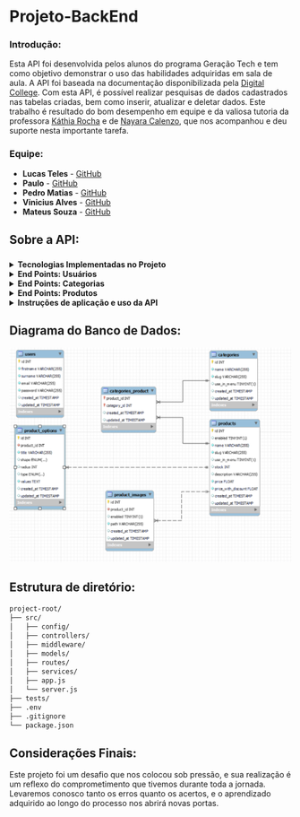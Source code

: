 # Projeto-BackEnd

### Introdução:
Esta API foi desenvolvida pelos alunos do programa Geração Tech e tem como objetivo demonstrar o uso das habilidades adquiridas em sala de aula. A API foi baseada na documentação disponibilizada pela [Digital College](https://github.com/digitalcollegebr). Com esta API, é possível realizar pesquisas de dados cadastrados nas tabelas criadas, bem como inserir, atualizar e deletar dados. Este trabalho é resultado do bom desempenho em equipe e da valiosa tutoria da professora [Káthia Rocha](https://github.com/techcomkathia) e de [Nayara Calenzo](#), que nos acompanhou e deu suporte nesta importante tarefa.



### Equipe:

- **Lucas Teles** - [GitHub](https://github.com/magicianLucas)
- **Paulo** - [GitHub](https://github.com/paulomtx)
- **Pedro Matias** - [GitHub](https://github.com/PedroMatias1998)
- **Vinicius Alves** - [GitHub](https://github.com/Vicore123)
- **Mateus Souza** - [GitHub](https://github.com/MattSouza14)


## Sobre a API:

###
<details>
 <summary><strong>Tecnologias Implementadas no Projeto</strong></summary><br>

- *Node.js* - possibilita a execução JS em um servidor
- *Express.js* - Framework para criar rotas de API.
- *Dotenv* - Biblioteca para gerenciar variáveis de ambiente.
- *Nodemon* - Reinicia o servidor a cada alteração.
- *MySql* - Para a criação de tabelas, diagramas, inserts e consultas.
- *Railway* - Gerenciamento do banco de dados na nuvem.
- *MySQL12* - Driver MySQL necessário para Sequelize.
- *Sequelize* - ORM para manipular dados sql em JS
- *JWT* - Biblioteca para gerenciar tokens JWT.
- *JEST* - Framework de testes para JavaScript.
- *--save-dev* - Adiciona nodemon e jest

</details>

<details>
 <summary><strong>End Points: Usuários</strong></summary><br>

```
método: GET  
descrição: Retorna a estrutura de armazenamento que usa hashing para proteger informações, como senhas.
  
endpoint: http://localhost:8080/v1/users  

============================================================================================================================

método: GET  
descrição: Retorna o usuário pelo ID. Se o usuário for encontrado, o status da resposta é 200 com os dados do usuário.
 Se o usuário não for encontrado, o status da resposta é 404 com uma mensagem de erro.
 
endpoint: http://localhost:8080/v1/user/31  

============================================================================================================================

método: POST  
descrição: Cria um novo usuário. O corpo da solicitação deve conter os dados do usuário. Se a criação for bem-sucedida,
 o status da resposta é 201 com os dados do novo usuário.

endpoint: http://localhost:8080/v1/users  

============================================================================================================================

método: PUT  
descrição: Atualiza os detalhes de um usuário existente pelo ID. O corpo da solicitação deve conter os dados atualizados do
usuário. Se a atualização for bem-sucedida, o status da resposta é 200 com os dados atualizados do usuário.
Se o usuário não for encontrado, o status da resposta é 404.

endpoint: http://localhost:8080/v1/users/:id  

============================================================================================================================

método: DELETE  
descrição: Deleta um usuário pelo ID. Se a exclusão for bem-sucedida, o status da resposta é 204 e não há corpo de resposta.
 Se o usuário não for encontrado, o status da resposta é 404.

endpoint: http://localhost:8080/v1/users/:id  

============================================================================================================================

método: POST  
descrição: Realiza o login do usuário. O corpo da solicitação deve conter as credenciais do usuário (geralmente e-mail e senha).
 Se o login for bem-sucedido, o status da resposta é 200 com um token de autenticação. Se as credenciais estiverem incorretas,
 o status da resposta é 401.

endpoint: http://localhost:8080/v1/user/token  



```
  
</details>

<details>
 <summary><strong>End Points: Categorias</strong></summary><br>

```
método: GET  
descrição: Retorna uma lista de todas as categorias disponíveis.

endpoint: http://localhost:8080/v1/search  

============================================================================================================================

método: GET  
descrição: Retorna os detalhes de uma categoria específica pelo ID. Se a categoria for encontrada, o status da resposta é 200
com os dados da categoria. Se a categoria não for encontrada, o status da resposta é 404 com uma mensagem de erro.

endpoint: http://localhost:8080/v1/:id  

============================================================================================================================

método: POST  
descrição: Cria uma nova categoria. O corpo da solicitação deve conter os dados da nova categoria. Este endpoint requer um
token de autenticação. Se a criação for bem-sucedida, o status da resposta é 201 com os dados da nova categoria.

endpoint: http://localhost:8080/v1/create  

============================================================================================================================

método: PUT  
descrição: Atualiza os detalhes de uma categoria existente pelo ID. O corpo da solicitação deve conter os dados atualizados
da categoria. Este endpoint requer um token de autenticação. Se a atualização for bem-sucedida, o status da resposta é 200
com os dados atualizados da categoria. Se a categoria não for encontrada, o status da resposta é 404.

endpoint: http://localhost:8080/v1/:id  

============================================================================================================================

método: DELETE  
descrição: Deleta uma categoria pelo ID. Este endpoint requer um token de autenticação. Se a exclusão for bem-sucedida,
o status da resposta é 204 e não há corpo de resposta. Se a categoria não for encontrada, o status da resposta é 404.
 
endpoint: http://localhost:8080/v1/:id

```
  
</details>
<details>
 <summary><strong>End Points: Produtos</strong></summary><br>

```

método: GET  
descrição: Retorna uma lista de todos os produtos disponíveis.
  
endpoint: http://localhost:8080/v1/product  

============================================================================================================================

método: GET  
descrição: Retorna os detalhes de um produto específico pelo ID. Se o produto for encontrado, o status da resposta é 200.
Se o produto não for encontrado, o status da resposta é 404 com uma mensagem de erro.

endpoint: http://localhost:8080/v1/product/:id  

============================================================================================================================

método: POST  
descrição: Cria um novo produto. O corpo da solicitação deve conter os dados do produto.
Se a criação for bem-sucedida, o status da resposta é 201 com os dados do novo produto.

endpoint: http://localhost:8080/v1/createproduct  

============================================================================================================================

método: DELETE  
descrição: Deleta um produto pelo ID. Se a exclusão for bem-sucedida, o status da resposta é 204 e não há corpo de resposta.
Se o produto não for encontrado, o status da resposta é 404.

endpoint: http://localhost:8080/v1/product/:id

```
  
</details>

<details>
 <summary><strong>Instruções de aplicação e uso da API</strong></summary><br>
 
Realize o clone do projeto e instale as seguintes dependências:

```
npm install express dotenv nodemon sequelize mysql2 jsonwebtoken jest --save-dev
```

Abra o terminal integrado no arquivo server.js e execute o seguinte comando para abrir a porta:

```
node --env-file=../.env server.js
```

Para uma experiência mais completa e facilitada com nossa API, recomendamos o uso do [Postman](https://www.postman.com/), ferramenta utilizada para explorar, testar e interagir com os endpoints da API de forma e eficiente.

</details>


## Diagrama do Banco de Dados:

![diagrama do banco de dados](src/assets/diagrama.png)




## Estrutura de diretório:
```
project-root/
├── src/
│   ├── config/
│   ├── controllers/
│   ├── middleware/
│   ├── models/
│   ├── routes/
│   ├── services/
│   ├── app.js
│   └── server.js
├── tests/
├── .env
├── .gitignore
└── package.json
```

## Considerações Finais: 
Este projeto foi um desafio que nos colocou sob pressão, e sua realização é um reflexo do comprometimento que tivemos durante toda a jornada. Levaremos conosco tanto os erros quanto os acertos, e o aprendizado adquirido ao longo do processo nos abrirá novas portas.

